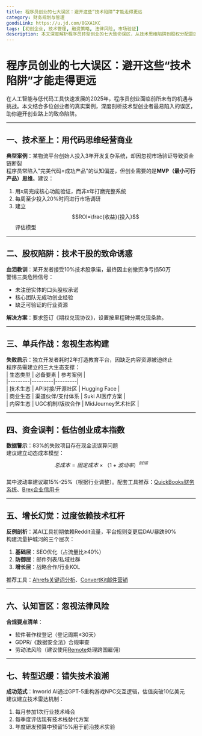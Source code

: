 ```yaml
---
title: 程序员创业的七大误区：避开这些“技术陷阱”才能走得更远
category: 财务规划与管理
goodsLink: https://u.jd.com/8GXA1KC
tags: [初创企业, 技术管理, 融资策略, 法律风险, 市场验证]
description: 本文深度解析程序员转型创业的七大致命误区，从技术思维陷阱到股权分配雷区，系统拆解技术创业者特有的商业盲点。通过7个真实失败案例，揭示产品开发、资金管理、法律合规等关键环节的避坑策略，为技术人才提供从代码到商业的转型指南。
---
```

# 程序员创业的七大误区：避开这些“技术陷阱”才能走得更远

在人工智能与低代码工具快速发展的2025年，程序员创业面临前所未有的机遇与挑战。本文结合多位创业者的真实案例，深度剖析技术型创业者最易陷入的误区，助你避开创业路上的致命陷阱。

---

## 一、技术至上：用代码思维经营商业
**典型案例**：某物流平台创始人投入3年开发复杂系统，却因忽视市场验证导致资金链断裂  
程序员常陷入"完美代码=成功产品"的认知偏差，但创业需要的是**MVP（最小可行产品）思维**。建议：  
1. 用$x$周完成核心功能验证，而非$x$年打磨完整系统  
2. 每周至少投入20%时间进行市场调研  
3. 建立$$ROI=\frac{收益}{投入}$$评估模型  

---

## 二、股权陷阱：技术干股的致命诱惑
**血泪教训**：某开发者接受10%技术股承诺，最终因主创撤资净亏损50万  
警惕三类危险信号：  
- 未注册实体的口头股权承诺  
- 核心团队无成功创业经验  
- 缺乏可验证的行业资源  

**解决方案**：要求签订《期权兑现协议》，设置按里程碑分期兑现条款。

---

## 三、单兵作战：忽视生态构建
**失败启示**：独立开发者耗时2年打造教育平台，因缺乏内容资源被迫终止  
程序员需建立的三大生态支撑：  
| 生态类型 | 必备要素 | 参考案例 |  
|---------|---------|---------|  
| 技术生态 | API对接/开源社区 | Hugging Face |  
| 商业生态 | 渠道伙伴/支付体系 | Suki AI医疗方案 |  
| 内容生态 | UGC机制/版权合作 | MidJourney艺术社区 |  

---

## 四、资金误判：低估创业成本指数
**数据警示**：83%的失败项目存在现金流误算问题  
建议建立动态成本模型：  
$$总成本=固定成本×（1+波动率）^{时间}$$  
其中波动率建议取15%-25%（根据行业调整）。配套工具推荐：[QuickBooks财务系统](https://quickbooks.intuit.com)、[Brex企业信用卡](https://www.brex.com)

---

## 五、增长幻觉：过度依赖技术杠杆
**反例剖析**：某AI工具初期依赖Reddit流量，平台规则变更后DAU暴跌90%  
构建流量护城河的三个层次：  
1. **基础层**：SEO优化（占流量比≥40%）  
2. **防御层**：邮件列表/私域社群  
3. **增长层**：战略合作/行业KOL  

推荐工具：[Ahrefs关键词分析](https://ahrefs.com)、[ConvertKit邮件营销](https://convertkit.com)

---

## 六、认知盲区：忽视法律风险
**合规要点清单**：  
- 软件著作权登记（登记周期≤30天）  
- GDPR/《数据安全法》合规审查  
- 劳动法风险（建议使用[Remote](https://remote.com)处理跨国雇佣）  

---

## 七、转型迟缓：错失技术浪潮
**成功范式**：Inworld AI通过GPT-5重构游戏NPC交互逻辑，估值突破10亿美元  
建议建立技术雷达机制：  
1. 每月参加1次行业技术峰会  
2. 每季度评估现有技术栈替代方案  
3. 年度研发预算中预留15%用于前沿技术实验  
